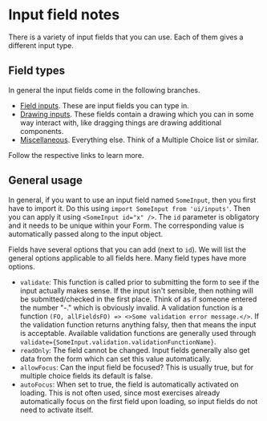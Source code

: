 # Input field notes

There is a variety of input fields that you can use. Each of them gives a different input type.

## Field types

In general the input fields come in the following branches.

- [Field inputs](./fieldInputs). These are input fields you can type in.
- [Drawing inputs](./drawingInputs). These fields contain a drawing which you can in some way interact with, like dragging things are drawing additional components.
- [Miscellaneous](./miscellaneous/). Everything else. Think of a Multiple Choice list or similar.

Follow the respective links to learn more.

## General usage

In general, if you want to use an input field named `SomeInput`, then you first have to import it. Do this using `import SomeInput from 'ui/inputs'`. Then you can apply it using `<SomeInput id="x" />`. The `id` parameter is obligatory and it needs to be unique within your Form. The corresponding value is automatically passed along to the input object.

Fields have several options that you can add (next to `id`). We will list the general options applicable to all fields here. Many field types have more options.

- `validate`: This function is called prior to submitting the form to see if the input actually makes sense. If the input isn't sensible, then nothing will be submitted/checked in the first place. Think of as if someone entered the number "-." which is obviously invalid. A validation function is a function `(FO, allFieldsFO) => <>Some validation error message.</>`. If the validation function returns anything falsy, then that means the input is acceptable. Available validation functions are generally used through `validate={SomeInput.validation.validationFunctionName}`.
- `readOnly`: The field cannot be changed. Input fields generally also get data from the form which can set this value automatically.
- `allowFocus`: Can the input field be focused? This is usually true, but for multiple choice fields its default is false.
- `autoFocus`: When set to true, the field is automatically activated on loading. This is not often used, since most exercises already automatically focus on the first field upon loading, so input fields do not need to activate itself.

